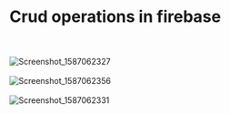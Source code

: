 # Crud operations in firebase<br><br>


![Screenshot_1587062327](https://user-images.githubusercontent.com/34074484/79494283-6aaea180-802b-11ea-9f62-f59f1485a36b.png)<br><br>
![Screenshot_1587062356](https://user-images.githubusercontent.com/34074484/79494294-6d10fb80-802b-11ea-846d-3580b771f8a6.png)<br><br>
![Screenshot_1587062331](https://user-images.githubusercontent.com/34074484/79494296-6da99200-802b-11ea-9028-34e6e3205d56.png)<br><br>
